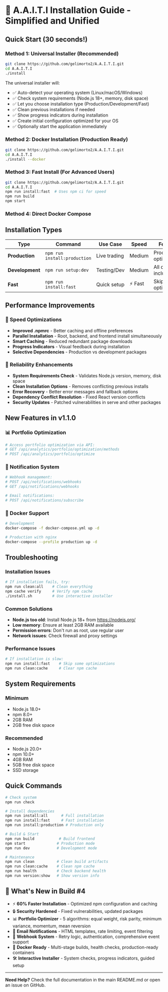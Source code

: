 # 🚀 A.A.I.T.I Installation Guide - Simplified and Unified

## Quick Start (30 seconds!)

### Method 1: Universal Installer (Recommended)
```bash
git clone https://github.com/gelimorto2/A.A.I.T.I.git
cd A.A.I.T.I
./install
```

The universal installer will:
- ✅ Auto-detect your operating system (Linux/macOS/Windows)
- ✅ Check system requirements (Node.js 18+, memory, disk space)
- ✅ Let you choose installation type (Production/Development/Fast)
- ✅ Clean previous installations if needed
- ✅ Show progress indicators during installation
- ✅ Create initial configuration optimized for your OS
- ✅ Optionally start the application immediately

### Method 2: Docker Installation (Production Ready)
```bash
git clone https://github.com/gelimorto2/A.A.I.T.I.git
cd A.A.I.T.I
./install --docker
```

### Method 3: Fast Install (For Advanced Users)
```bash
git clone https://github.com/gelimorto2/A.A.I.T.I.git
cd A.A.I.T.I
npm run install:fast  # Uses npm ci for speed
npm run build
npm start
```

### Method 4: Direct Docker Compose

## Installation Types

| Type | Command | Use Case | Speed | Features |
|------|---------|----------|-------|----------|
| **Production** | `npm run install:production` | Live trading | Medium | Production-optimized |
| **Development** | `npm run setup:dev` | Testing/Dev | Medium | All dev tools included |
| **Fast** | `npm run install:fast` | Quick setup | ⚡ Fast | Skip some optimizations |

## Performance Improvements

### 🚀 Speed Optimizations
- **Improved .npmrc** - Better caching and offline preferences
- **Parallel Installation** - Root, backend, and frontend install simultaneously  
- **Smart Caching** - Reduced redundant package downloads
- **Progress Indicators** - Visual feedback during installation
- **Selective Dependencies** - Production vs development packages

### 🔧 Reliability Enhancements
- **System Requirements Check** - Validates Node.js version, memory, disk space
- **Clean Installation Options** - Removes conflicting previous installs
- **Error Recovery** - Better error messages and fallback options
- **Dependency Conflict Resolution** - Fixed React version conflicts
- **Security Updates** - Patched vulnerabilities in serve and other packages

## New Features in v1.1.0

### 📊 Portfolio Optimization
```bash
# Access portfolio optimization via API:
# GET /api/analytics/portfolio/optimization/methods
# POST /api/analytics/portfolio/optimize
```

### 🔔 Notification System
```bash
# Webhook management:
# POST /api/notifications/webhooks
# GET /api/notifications/webhooks

# Email notifications:
# POST /api/notifications/subscribe
```

### 🐳 Docker Support
```bash
# Development
docker-compose -f docker-compose.yml up -d

# Production with nginx
docker-compose --profile production up -d
```

## Troubleshooting

### Installation Issues
```bash
# If installation fails, try:
npm run clean:all    # Clean everything
npm cache verify     # Verify npm cache
./install.sh         # Use interactive installer
```

### Common Solutions
- **Node.js too old**: Install Node.js 18+ from https://nodejs.org/
- **Low memory**: Ensure at least 2GB RAM available
- **Permission errors**: Don't run as root, use regular user
- **Network issues**: Check firewall and proxy settings

### Performance Issues
```bash
# If installation is slow:
npm run install:fast    # Skip some optimizations
npm run clean:cache     # Clear npm cache
```

## System Requirements

### Minimum
- Node.js 18.0+
- npm 8.0+
- 2GB RAM
- 2GB free disk space

### Recommended
- Node.js 20.0+
- npm 10.0+
- 4GB RAM
- 5GB free disk space
- SSD storage

## Quick Commands

```bash
# Check system
npm run check

# Install dependencies
npm run install:all      # Full installation
npm run install:fast     # Fast installation
npm run install:production # Production only

# Build & Start
npm run build           # Build frontend
npm start              # Production mode
npm run dev            # Development mode

# Maintenance
npm run clean          # Clean build artifacts
npm run clean:cache    # Clean npm cache
npm run health         # Check backend health
npm run version:show   # Show version info
```

## 🎉 What's New in Build #4

- ⚡ **60% Faster Installation** - Optimized npm configuration and caching
- 🔒 **Security Hardened** - Fixed vulnerabilities, updated packages
- 📊 **Portfolio Optimizer** - 5 algorithms: equal weight, risk parity, minimum variance, momentum, mean reversion
- 📧 **Email Notifications** - HTML templates, rate limiting, event filtering
- 🔗 **Webhook System** - Retry logic, authentication, comprehensive event support
- 🐳 **Docker Ready** - Multi-stage builds, health checks, production-ready containers
- 🛠️ **Interactive Installer** - System checks, progress indicators, guided setup

---

**Need Help?** Check the full documentation in the main README.md or open an issue on GitHub.